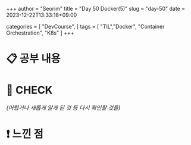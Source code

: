 +++
author = "Seorim"
title =  "Day 50 Docker(5)"
slug = "day-50"
date = 2023-12-22T13:33:18+09:00

categories = [
    "DevCourse",
]
tags = [
    "TIL","Docker", "Container Orchestration", "K8s"
]
+++

<style>
g1 { color: #79AC78 }
g2 { color: #B0D9B1 }
g3 { color: #D0E7D2 }
g4 { color: #618264 }
o1 { color: #F9B572 }
w1 { color: #FAF8ED }
</style>

# 📋 공부 내용

##

###

# 👀 CHECK

_<span style = "font-size:15px">(어렵거나 새롭게 알게 된 것 등 다시 확인할 것들)</span>_

# ❗ 느낀 점
